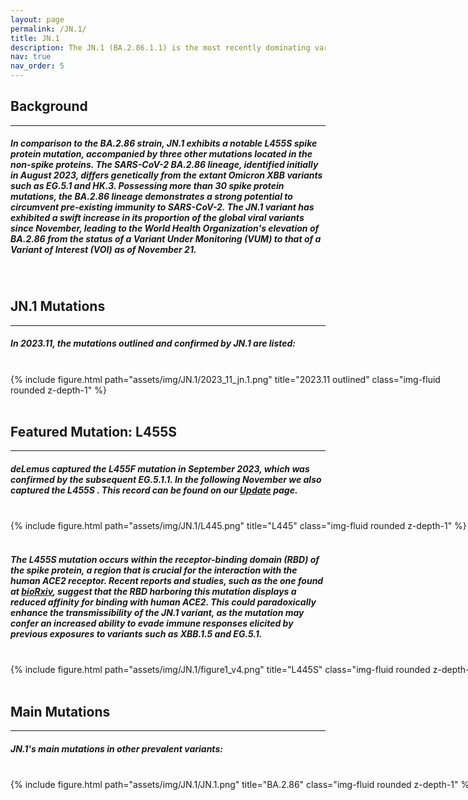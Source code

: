 ```yaml
---
layout: page
permalink: /JN.1/
title: JN.1
description: The JN.1 (BA.2.86.1.1) is the most recently dominating variant of SARS-CoV-2 that descended from the BA.2.86 lineage.
nav: true
nav_order: 5
---
```


<h2 style="text-align: left;"><strong>Background</strong></h2>
<hr>
<h5>In comparison to the BA.2.86 strain, JN.1 exhibits a notable <strong> L455S </strong> spike protein mutation, accompanied by three other mutations located in the non-spike proteins. The SARS-CoV-2 BA.2.86 lineage, identified initially in August 2023, differs genetically from the extant Omicron XBB variants such as EG.5.1 and HK.3. Possessing more than 30 spike protein mutations, the BA.2.86 lineage demonstrates a strong potential to circumvent pre-existing immunity to SARS-CoV-2. The JN.1 variant has exhibited a swift increase in its proportion of the global viral variants since November, leading to the World Health Organization's elevation of BA.2.86 from the status of a Variant Under Monitoring (VUM) to that of a <strong> Variant of Interest (VOI)</strong>  as of November 21. </h5>
<br>

<h2 style="text-align: left;"><strong>JN.1 Mutations</strong></h2>
<hr>
<h5>In <strong>2023.11</strong>, the mutations outlined and confirmed by JN.1 are listed:</h5>
<br>
<div style="width: 700px; margin: auto;">
    {% include figure.html path="assets/img/JN.1/2023_11_jn.1.png" title="2023.11 outlined" class="img-fluid rounded z-depth-1" %}
</div>
<br>

<h2 style="text-align: left;"><strong>Featured Mutation: L455S</strong></h2>
<hr>
<h5>deLemus captured the <strong> L455F </strong> mutation in September 2023, which was confirmed by the subsequent EG.5.1.1. In the following November we also captured the <strong> L455S </strong>. This record can be found on our <a href="{{ '/Updates/' | relative_url }}">Update</a> page.</h5>
<br>
<div style="width: 1000px; margin: auto;">
    {% include figure.html path="assets/img/JN.1/L445.png" title="L445" class="img-fluid rounded z-depth-1" %}
</div>
<br>
<h5>The L455S mutation occurs within the receptor-binding domain (RBD) of the spike protein, a region that is crucial for the interaction with the human ACE2 receptor. Recent reports and studies, such as the one found at <a href='https://www.biorxiv.org/content/10.1101/2023.12.08.570782v1'>bioRxiv</a>, suggest that the RBD harboring this mutation displays a reduced affinity for binding with human ACE2. This could paradoxically enhance the transmissibility of the JN.1 variant, as the mutation may confer an increased ability to evade immune responses elicited by previous exposures to variants such as XBB.1.5 and EG.5.1.</h5>
<br>
<div style="width: 800px; margin: auto;">
{% include figure.html path="assets/img/JN.1/figure1_v4.png" title="L445S" class="img-fluid rounded z-depth-1" %}
</div>
<br>

<h2 style="text-align: left;"><strong>Main Mutations</strong></h2>
<hr>
<h5>JN.1's main mutations in other prevalent variants:</h5>
<br>
<div style="width: 1000px; margin: auto;">
{% include figure.html path="assets/img/JN.1/JN.1.png" title="BA.2.86" class="img-fluid rounded z-depth-1" %}
</div>
<br>